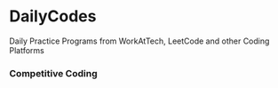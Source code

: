 # DailyCodes
Daily Practice Programs from WorkAtTech, LeetCode and other Coding Platforms
### Competitive Coding
